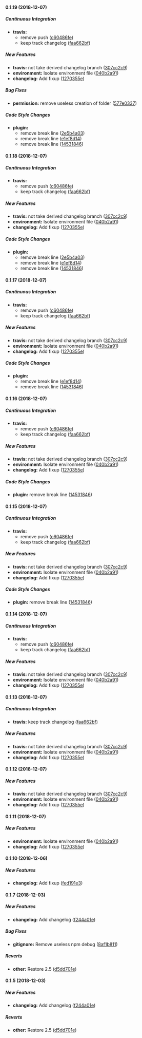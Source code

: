 #### 0.1.19 (2018-12-07)

##### Continuous Integration

* **travis:**
  *  remove push ([c60486fe](https://github.com/chadyred/glpi-ocsinventory-stack-docker/commit/c60486fe4b6c3c8e9f5bb40fb30e05af7688eee9))
  *  keep track changelog ([faa662bf](https://github.com/chadyred/glpi-ocsinventory-stack-docker/commit/faa662bf1cb17d5866e81fa58d017dd680c5fa1b))

##### New Features

* **travis:**  not take derived changelog branch ([307cc2c9](https://github.com/chadyred/glpi-ocsinventory-stack-docker/commit/307cc2c9f3d8785fcd856efc7e3dc5fbce248396))
* **environment:**  Isolate environment file ([040b2a91](https://github.com/chadyred/glpi-ocsinventory-stack-docker/commit/040b2a91b7fbe1cc2c2663822af65a0d8d0926c1))
* **changelog:**  Add fixup ([1270355e](https://github.com/chadyred/glpi-ocsinventory-stack-docker/commit/1270355ed27410bc9e80ac5eb502cd95f7c55cdb))

##### Bug Fixes

* **permission:**  remove useless creation of folder ([577e0337](https://github.com/chadyred/glpi-ocsinventory-stack-docker/commit/577e0337bb445ec25d1192d448c966f7650cb822))

##### Code Style Changes

* **plugin:**
  *  remove break line ([2e5b4a03](https://github.com/chadyred/glpi-ocsinventory-stack-docker/commit/2e5b4a03648a6d8858423b70c8fbb1c5e04f2548))
  *  remove break line ([e1ef8d14](https://github.com/chadyred/glpi-ocsinventory-stack-docker/commit/e1ef8d14ab3b975cb79c8bbcb8aea73d9b87e67c))
  *  remove break line ([14531846](https://github.com/chadyred/glpi-ocsinventory-stack-docker/commit/14531846bc32f2c410db9a6a4e476d032c308785))

#### 0.1.18 (2018-12-07)

##### Continuous Integration

* **travis:**
  *  remove push ([c60486fe](https://github.com/chadyred/glpi-ocsinventory-stack-docker/commit/c60486fe4b6c3c8e9f5bb40fb30e05af7688eee9))
  *  keep track changelog ([faa662bf](https://github.com/chadyred/glpi-ocsinventory-stack-docker/commit/faa662bf1cb17d5866e81fa58d017dd680c5fa1b))

##### New Features

* **travis:**  not take derived changelog branch ([307cc2c9](https://github.com/chadyred/glpi-ocsinventory-stack-docker/commit/307cc2c9f3d8785fcd856efc7e3dc5fbce248396))
* **environment:**  Isolate environment file ([040b2a91](https://github.com/chadyred/glpi-ocsinventory-stack-docker/commit/040b2a91b7fbe1cc2c2663822af65a0d8d0926c1))
* **changelog:**  Add fixup ([1270355e](https://github.com/chadyred/glpi-ocsinventory-stack-docker/commit/1270355ed27410bc9e80ac5eb502cd95f7c55cdb))

##### Code Style Changes

* **plugin:**
  *  remove break line ([2e5b4a03](https://github.com/chadyred/glpi-ocsinventory-stack-docker/commit/2e5b4a03648a6d8858423b70c8fbb1c5e04f2548))
  *  remove break line ([e1ef8d14](https://github.com/chadyred/glpi-ocsinventory-stack-docker/commit/e1ef8d14ab3b975cb79c8bbcb8aea73d9b87e67c))
  *  remove break line ([14531846](https://github.com/chadyred/glpi-ocsinventory-stack-docker/commit/14531846bc32f2c410db9a6a4e476d032c308785))

#### 0.1.17 (2018-12-07)

##### Continuous Integration

* **travis:**
  *  remove push ([c60486fe](https://github.com/chadyred/glpi-ocsinventory-stack-docker/commit/c60486fe4b6c3c8e9f5bb40fb30e05af7688eee9))
  *  keep track changelog ([faa662bf](https://github.com/chadyred/glpi-ocsinventory-stack-docker/commit/faa662bf1cb17d5866e81fa58d017dd680c5fa1b))

##### New Features

* **travis:**  not take derived changelog branch ([307cc2c9](https://github.com/chadyred/glpi-ocsinventory-stack-docker/commit/307cc2c9f3d8785fcd856efc7e3dc5fbce248396))
* **environment:**  Isolate environment file ([040b2a91](https://github.com/chadyred/glpi-ocsinventory-stack-docker/commit/040b2a91b7fbe1cc2c2663822af65a0d8d0926c1))
* **changelog:**  Add fixup ([1270355e](https://github.com/chadyred/glpi-ocsinventory-stack-docker/commit/1270355ed27410bc9e80ac5eb502cd95f7c55cdb))

##### Code Style Changes

* **plugin:**
  *  remove break line ([e1ef8d14](https://github.com/chadyred/glpi-ocsinventory-stack-docker/commit/e1ef8d14ab3b975cb79c8bbcb8aea73d9b87e67c))
  *  remove break line ([14531846](https://github.com/chadyred/glpi-ocsinventory-stack-docker/commit/14531846bc32f2c410db9a6a4e476d032c308785))

#### 0.1.16 (2018-12-07)

##### Continuous Integration

* **travis:**
  *  remove push ([c60486fe](https://github.com/chadyred/glpi-ocsinventory-stack-docker/commit/c60486fe4b6c3c8e9f5bb40fb30e05af7688eee9))
  *  keep track changelog ([faa662bf](https://github.com/chadyred/glpi-ocsinventory-stack-docker/commit/faa662bf1cb17d5866e81fa58d017dd680c5fa1b))

##### New Features

* **travis:**  not take derived changelog branch ([307cc2c9](https://github.com/chadyred/glpi-ocsinventory-stack-docker/commit/307cc2c9f3d8785fcd856efc7e3dc5fbce248396))
* **environment:**  Isolate environment file ([040b2a91](https://github.com/chadyred/glpi-ocsinventory-stack-docker/commit/040b2a91b7fbe1cc2c2663822af65a0d8d0926c1))
* **changelog:**  Add fixup ([1270355e](https://github.com/chadyred/glpi-ocsinventory-stack-docker/commit/1270355ed27410bc9e80ac5eb502cd95f7c55cdb))

##### Code Style Changes

* **plugin:**  remove break line ([14531846](https://github.com/chadyred/glpi-ocsinventory-stack-docker/commit/14531846bc32f2c410db9a6a4e476d032c308785))

#### 0.1.15 (2018-12-07)

##### Continuous Integration

* **travis:**
  *  remove push ([c60486fe](https://github.com/chadyred/glpi-ocsinventory-stack-docker/commit/c60486fe4b6c3c8e9f5bb40fb30e05af7688eee9))
  *  keep track changelog ([faa662bf](https://github.com/chadyred/glpi-ocsinventory-stack-docker/commit/faa662bf1cb17d5866e81fa58d017dd680c5fa1b))

##### New Features

* **travis:**  not take derived changelog branch ([307cc2c9](https://github.com/chadyred/glpi-ocsinventory-stack-docker/commit/307cc2c9f3d8785fcd856efc7e3dc5fbce248396))
* **environment:**  Isolate environment file ([040b2a91](https://github.com/chadyred/glpi-ocsinventory-stack-docker/commit/040b2a91b7fbe1cc2c2663822af65a0d8d0926c1))
* **changelog:**  Add fixup ([1270355e](https://github.com/chadyred/glpi-ocsinventory-stack-docker/commit/1270355ed27410bc9e80ac5eb502cd95f7c55cdb))

##### Code Style Changes

* **plugin:**  remove break line ([14531846](https://github.com/chadyred/glpi-ocsinventory-stack-docker/commit/14531846bc32f2c410db9a6a4e476d032c308785))

#### 0.1.14 (2018-12-07)

##### Continuous Integration

* **travis:**
  *  remove push ([c60486fe](https://github.com/chadyred/glpi-ocsinventory-stack-docker/commit/c60486fe4b6c3c8e9f5bb40fb30e05af7688eee9))
  *  keep track changelog ([faa662bf](https://github.com/chadyred/glpi-ocsinventory-stack-docker/commit/faa662bf1cb17d5866e81fa58d017dd680c5fa1b))

##### New Features

* **travis:**  not take derived changelog branch ([307cc2c9](https://github.com/chadyred/glpi-ocsinventory-stack-docker/commit/307cc2c9f3d8785fcd856efc7e3dc5fbce248396))
* **environment:**  Isolate environment file ([040b2a91](https://github.com/chadyred/glpi-ocsinventory-stack-docker/commit/040b2a91b7fbe1cc2c2663822af65a0d8d0926c1))
* **changelog:**  Add fixup ([1270355e](https://github.com/chadyred/glpi-ocsinventory-stack-docker/commit/1270355ed27410bc9e80ac5eb502cd95f7c55cdb))

#### 0.1.13 (2018-12-07)

##### Continuous Integration

* **travis:**  keep track changelog ([faa662bf](https://github.com/chadyred/glpi-ocsinventory-stack-docker/commit/faa662bf1cb17d5866e81fa58d017dd680c5fa1b))

##### New Features

* **travis:**  not take derived changelog branch ([307cc2c9](https://github.com/chadyred/glpi-ocsinventory-stack-docker/commit/307cc2c9f3d8785fcd856efc7e3dc5fbce248396))
* **environment:**  Isolate environment file ([040b2a91](https://github.com/chadyred/glpi-ocsinventory-stack-docker/commit/040b2a91b7fbe1cc2c2663822af65a0d8d0926c1))
* **changelog:**  Add fixup ([1270355e](https://github.com/chadyred/glpi-ocsinventory-stack-docker/commit/1270355ed27410bc9e80ac5eb502cd95f7c55cdb))

#### 0.1.12 (2018-12-07)

##### New Features

* **travis:**  not take derived changelog branch ([307cc2c9](https://github.com/chadyred/glpi-ocsinventory-stack-docker/commit/307cc2c9f3d8785fcd856efc7e3dc5fbce248396))
* **environment:**  Isolate environment file ([040b2a91](https://github.com/chadyred/glpi-ocsinventory-stack-docker/commit/040b2a91b7fbe1cc2c2663822af65a0d8d0926c1))
* **changelog:**  Add fixup ([1270355e](https://github.com/chadyred/glpi-ocsinventory-stack-docker/commit/1270355ed27410bc9e80ac5eb502cd95f7c55cdb))

#### 0.1.11 (2018-12-07)

##### New Features

* **environment:**  Isolate environment file ([040b2a91](https://github.com/chadyred/glpi-ocsinventory-stack-docker/commit/040b2a91b7fbe1cc2c2663822af65a0d8d0926c1))
* **changelog:**  Add fixup ([1270355e](https://github.com/chadyred/glpi-ocsinventory-stack-docker/commit/1270355ed27410bc9e80ac5eb502cd95f7c55cdb))

#### 0.1.10 (2018-12-06)

##### New Features

* **changelog:**  Add fixup ([fed191e3](https://github.com/chadyred/glpi-ocsinventory-stack-docker/commit/fed191e3202183da1c0e3bc74a882f71f44e0a41))

#### 0.1.7 (2018-12-03)

##### New Features

* **changelog:**  Add changelog ([f244a01e](https://github.com/chadyred/glpi-ocsinventory-stack-docker/commit/f244a01e3c496f81f1c2777889409d3ca0424f52))

##### Bug Fixes

* **gitignore:**  Remove useless npm debug ([8af1b811](https://github.com/chadyred/glpi-ocsinventory-stack-docker/commit/8af1b8113d5fcda4c31bc3f9415017ccc9318724))

##### Reverts

* **other:**  Restore 2.5 ([d5dd701e](https://github.com/chadyred/glpi-ocsinventory-stack-docker/commit/d5dd701e74d6f9b58bfd0827eb1c9014cb9eda2a))

#### 0.1.5 (2018-12-03)

##### New Features

* **changelog:**  Add changelog ([f244a01e](https://github.com/chadyred/glpi-ocsinventory-stack-docker/commit/f244a01e3c496f81f1c2777889409d3ca0424f52))

##### Reverts

* **other:**  Restore 2.5 ([d5dd701e](https://github.com/chadyred/glpi-ocsinventory-stack-docker/commit/d5dd701e74d6f9b58bfd0827eb1c9014cb9eda2a))

